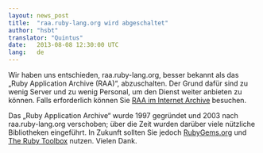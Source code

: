 ```yaml
---
layout: news_post
title:  "raa.ruby-lang.org wird abgeschaltet"
author: "hsbt"
translator: "Quintus"
date:   2013-08-08 12:30:00 UTC
lang:   de
---
```


Wir haben uns entschieden, raa.ruby-lang.org, besser bekannt als das
„Ruby Application Archive (RAA)“, abzuschalten. Der Grund dafür sind zu
wenig Server und zu wenig Personal, um den Dienst weiter anbieten zu
können. Falls erforderlich können Sie [RAA im Internet Archive][1]
besuchen.

Das „Ruby Application Archive“ wurde 1997 gegründet und 2003 nach
raa.ruby-lang.org verschoben; über die Zeit wurden darüber viele nützliche
Bibliotheken eingeführt. In Zukunft sollten Sie jedoch
[RubyGems.org][2] und [The Ruby Toolbox][3] nutzen.
Vielen Dank.



[1]: http://web.archive.org/web/*/http://raa.ruby-lang.org/
[2]: https://rubygems.org/
[3]: https://www.ruby-toolbox.com/
